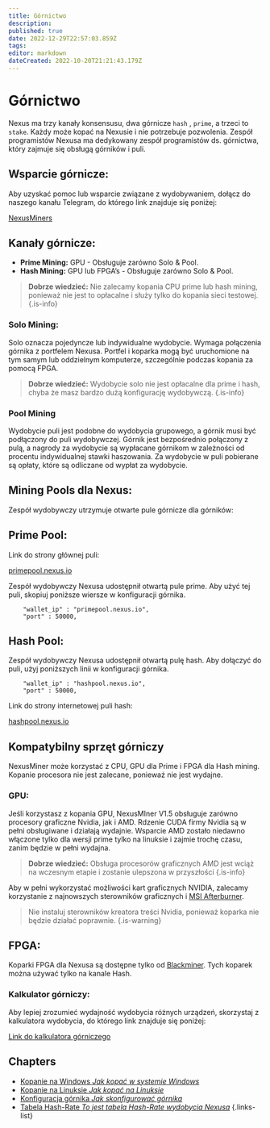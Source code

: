 ```yaml
---
title: Górnictwo
description: 
published: true
date: 2022-12-29T22:57:03.859Z
tags: 
editor: markdown
dateCreated: 2022-10-20T21:21:43.179Z
---
```


# Górnictwo

Nexus ma trzy kanały konsensusu, dwa górnicze `hash` , `prime`, a trzeci to `stake`. Każdy może kopać na Nexusie i nie potrzebuje pozwolenia. Zespół programistów Nexusa ma dedykowany zespół programistów ds. górnictwa, który zajmuje się obsługą górników i puli.

## Wsparcie górnicze:

Aby uzyskać pomoc lub wsparcie związane z wydobywaniem, dołącz do naszego kanału Telegram, do którego link znajduje się poniżej:

[NexusMiners](/https://t.me/NexusMiners)

## Kanały górnicze:

* **Prime Mining:** GPU - Obsługuje zarówno Solo & Pool.
* **Hash Mining:** GPU lub FPGA’s - Obsługuje zarówno Solo & Pool.

> **Dobrze wiedzieć:** Nie zalecamy kopania CPU prime lub hash mining, ponieważ nie jest to opłacalne i służy tylko do kopania sieci testowej.
{.is-info}

### Solo Mining:

Solo oznacza pojedyncze lub indywidualne wydobycie. Wymaga połączenia górnika z portfelem Nexusa. Portfel i koparka mogą być uruchomione na tym samym lub oddzielnym komputerze, szczególnie podczas kopania za pomocą FPGA.&#x20;

> **Dobrze wiedzieć:** Wydobycie solo nie jest opłacalne dla prime i hash, chyba że masz bardzo dużą konfigurację wydobywczą.
{.is-info}

### Pool Mining

Wydobycie puli jest podobne do wydobycia grupowego, a górnik musi być podłączony do puli wydobywczej. Górnik jest bezpośrednio połączony z pulą, a nagrody za wydobycie są wypłacane górnikom w zależności od procentu indywidualnej stawki haszowania. Za wydobycie w puli pobierane są opłaty, które są odliczane od wypłat za wydobycie.&#x20;

## Mining Pools dla Nexus:

Zespół wydobywczy utrzymuje otwarte pule górnicze dla górników:

## Prime Pool:

Link do strony głównej puli:

[primepool.nexus.io](https://primepool.nexus.io)

Zespół wydobywczy Nexusa udostępnił otwartą pule prime. Aby użyć tej puli, skopiuj poniższe wiersze w konfiguracji górnika.

```
    "wallet_ip" : "primepool.nexus.io", 
    "port" : 50000,
```

## Hash Pool:

Zespół wydobywczy Nexusa udostępnił otwartą pulę hash. Aby dołączyć do puli, użyj poniższych linii w konfiguracji górnika.

```
    "wallet_ip" : "hashpool.nexus.io", 
    "port" : 50000,
```

Link do strony internetowej puli hash:

[hashpool.nexus.io](https://hashpool.nexus.io)


## Kompatybilny sprzęt górniczy

NexusMiner może korzystać z CPU, GPU dla Prime i FPGA dla Hash mining. Kopanie procesora nie jest zalecane, ponieważ nie jest wydajne.

### GPU:

Jeśli korzystasz z kopania GPU, NexusMIner V1.5 obsługuje zarówno procesory graficzne Nvidia, jak i AMD. Rdzenie CUDA firmy Nvidia są w pełni obsługiwane i działają wydajnie. Wsparcie AMD zostało niedawno włączone tylko dla wersji prime tylko na linuksie i zajmie trochę czasu, zanim będzie w pełni wydajna.&#x20;

> **Dobrze wiedzieć:** Obsługa procesorów graficznych AMD jest wciąż na wczesnym etapie i zostanie ulepszona w przyszłości
{.is-info}

Aby w pełni wykorzystać możliwości kart graficznych NVIDIA, zalecamy korzystanie z najnowszych sterowników graficznych i [MSI Afterburner](https://www.msi.com/Landing/afterburner/vga).


> Nie instaluj sterowników kreatora treści Nvidia, ponieważ koparka nie będzie działać poprawnie.
{.is-warning}

## FPGA:

Koparki FPGA dla Nexusa są dostępne tylko od [Blackminer](https://www.hashaltcoin.com/en/miners). Tych koparek można używać tylko na kanale Hash.

### Kalkulator górniczy:

Aby lepiej zrozumieć wydajność wydobycia różnych urządzeń, skorzystaj z kalkulatora wydobycia, do którego link znajduje się poniżej:

[Link do kalkulatora górniczego](https://primepool.nexus.io/mining\_calc/)

## Chapters
- [Kopanie na Windows *Jak kopać w systemie Windows*](/pl/mining/mining-on-windows)
- [Kopanie na Linuksie *Jak kopać na Linuksie*](/pl/mining/mining-on-linux)
- [Konfiguracja górnika *Jak skonfigurować górnika*](/pl/mining/miner-config)
- [Tabela Hash-Rate *To jest tabela Hash-Rate wydobycia Nexusa*](/en/mining/hash-rate-table)
{.links-list}